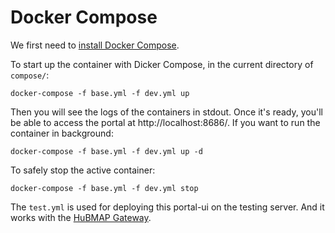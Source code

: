 # Docker Compose

We first need to [install Docker Compose](https://docs.docker.com/compose/install/).

To start up the container with Dicker Compose, in the current directory of `compose/`:

````
docker-compose -f base.yml -f dev.yml up
````

Then you will see the logs of the containers in stdout. Once it's ready, you'll be able to access the portal at  http://localhost:8686/. If you want to run the container in background:

````
docker-compose -f base.yml -f dev.yml up -d
````

To safely stop the active container:

````
docker-compose -f base.yml -f dev.yml stop
````

The `test.yml` is used for deploying this portal-ui on the testing server. And it works with the [HuBMAP Gateway](https://github.com/hubmapconsortium/gateway.git).

